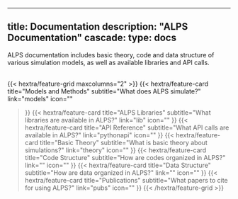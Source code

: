 
---
title: Documentation
description: "ALPS Documentation"
cascade:
    type: docs
---
ALPS documentation includes basic theory, code and data structure of various simulation models, as well as available libraries and API calls.<br><br>

{{< hextra/feature-grid maxcolumns="2" >}}
  {{< hextra/feature-card
    title="Models and Methods"
    subtitle="What does ALPS simulate?"
    link="models"
    icon=""
  >}}
    {{< hextra/feature-card
    title="ALPS Libraries"
    subtitle="What libraries are available in ALPS?"
    link="lib"
    icon=""
  >}}
  {{< hextra/feature-card
    title="API Reference"
    subtitle="What API calls are available in ALPS?"
    link="pythonapi"
    icon=""
  >}}
  {{< hextra/feature-card
    title="Basic Theory"
    subtitle="What is basic theory about simulations?"
    link="theory"
    icon=""
  >}}
  {{< hextra/feature-card
    title="Code Structure"
    subtitle="How are codes organized in ALPS?"
    link=""
    icon=""
  >}}
  {{< hextra/feature-card
    title="Data Structure"
    subtitle="How are data organized in ALPS?"
    link=""
    icon=""
  >}}
  {{< hextra/feature-card
    title="Publications"
    subtitle="What papers to cite for using ALPS?"
    link="pubs"
    icon=""
  >}}
{{< /hextra/feature-grid >}}




